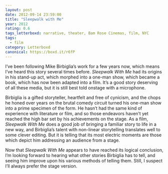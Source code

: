```yaml
---
layout: post 
date: 2012-09-14 23:59:00
title: "Sleepwalk with Me"
year: 2012
rating: 0.6
tags_letterboxd: narrative, theater, Bam Rose Cinemas, film, NYC
tags:
  - film
category: Letterboxd
canonical: https://boxd.it/r6fP
---
```


I’ve been following Mike Birbiglia’s work for a few years now, which means I’ve heard this story several times before. <cite>Sleepwalk With Me</cite> had its origins in his stand-up act, which morphed into a one-man show, which became a book, which has now been adapted into a film. It’s a good story deserving of all these media, but it is still best told onstage with a microphone.

Birbiglia is a gifted storyteller, heartfelt and free of cynicism, and the chops he honed over years on the brutal comedy circuit turned his one-man show into a prime specimen of the form. He hasn’t had the same kind of experience with literature or film, and so those endeavors haven’t yet reached the high bar set by his achievements on the stage. As a film, <cite>Sleepwalk With Me</cite> does a good job of bringing a familiar story to life in a new way, and Birbiglia’s talent with non-linear storytelling translates well to some clever editing. But it is telling that its most electric moments are those which depict him addressing an audience from a stage.

Now that <cite>Sleepwalk With Me</cite> appears to have reached its logical conclusion, I’m looking forward to hearing what other stories Birbiglia has to tell, and seeing him improve upon his various methods of telling them. Still, I suspect I’ll always prefer the stage version.